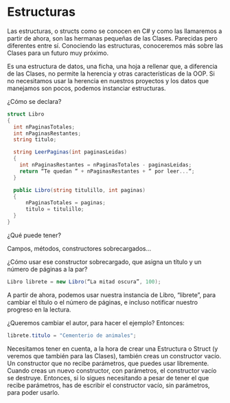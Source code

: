 # Estructuras

Las estructuras, o structs como se conocen en C# y como las llamaremos a partir de ahora, son las hermanas pequeñas de las Clases. Parecidas pero diferentes entre sí.
Conociendo las estructuras, conoceremos más sobre las Clases para un futuro muy próximo.

Es una estructura de datos, una ficha, una hoja a rellenar que, a diferencia de las Clases, no permite la herencia y otras características de la OOP. Si no necesitamos usar la herencia en nuestros proyectos y los datos que manejamos son pocos, podemos instanciar estructuras.

¿Cómo se declara?

```cs
struct Libro
{
  int nPaginasTotales;
  int nPaginasRestantes;
  string titulo;

  string LeerPaginas(int paginasLeidas)
  {
    int nPaginasRestantes = nPaginasTotales - paginasLeidas;
    return “Te quedan “ + nPaginasRestantes + “ por leer...“;
  }

  public Libro(string titulillo, int paginas)
  {
      nPaginasTotales = paginas;
      titulo = titulillo;
  }
}
```

¿Qué puede tener?

Campos, métodos, constructores sobrecargados…

¿Cómo usar ese constructor sobrecargado, que asigna un título y un número de páginas a la par?

```cs
Libro librete = new Libro(“La mitad oscura”, 100);
```

A partir de ahora, podemos usar nuestra instancia de Libro, “librete”, para cambiar el título o el número de páginas, e incluso notificar nuestro progreso en la lectura.

¿Queremos cambiar el autor, para hacer el ejemplo? Entonces:

```cs
librete.titulo = "Cementerio de animales";
```

Necesitamos tener en cuenta, a la hora de crear una Estructura o Struct (y veremos que también para las Clases), también creas un constructor vacío. Un constructor que no recibe parámetros, que puedes usar libremente. Cuando creas un nuevo constructor, con parámetros, el constructor vacío se destruye. Entonces, si lo sigues necesitando a pesar de tener el que recibe parámetros, has de escribir el constructor vacío, sin parámetros, para poder usarlo.
